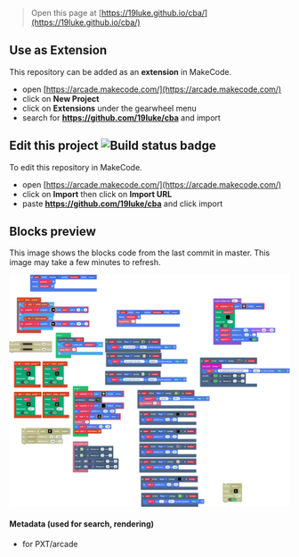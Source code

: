  


> Open this page at [https://19luke.github.io/cba/](https://19luke.github.io/cba/)

## Use as Extension

This repository can be added as an **extension** in MakeCode.

* open [https://arcade.makecode.com/](https://arcade.makecode.com/)
* click on **New Project**
* click on **Extensions** under the gearwheel menu
* search for **https://github.com/19luke/cba** and import

## Edit this project ![Build status badge](https://github.com/19luke/cba/workflows/MakeCode/badge.svg)

To edit this repository in MakeCode.

* open [https://arcade.makecode.com/](https://arcade.makecode.com/)
* click on **Import** then click on **Import URL**
* paste **https://github.com/19luke/cba** and click import

## Blocks preview

This image shows the blocks code from the last commit in master.
This image may take a few minutes to refresh.

![A rendered view of the blocks](https://github.com/19luke/cba/raw/master/.github/makecode/blocks.png)

#### Metadata (used for search, rendering)

* for PXT/arcade
<script src="https://makecode.com/gh-pages-embed.js"></script><script>makeCodeRender("{{ site.makecode.home_url }}", "{{ site.github.owner_name }}/{{ site.github.repository_name }}");</script>
